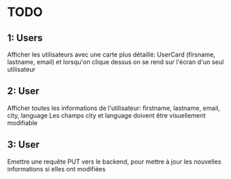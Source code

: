 # TODO

## 1: Users
Afficher les utilisateurs avec une carte plus détaillé: 
UserCard (firsname, lastname, email) 
et lorsqu'on clique dessus on se rend sur l'écran d'un seul utilisateur 

## 2: User
Afficher toutes les informations de l'utilisateur:
firstname, lastname, email, city, language
Les champs city et language doivent être visuellement modifiable

## 3: User
Emettre une requête PUT vers le backend, pour mettre à jour les nouvelles informations si elles ont modifiées 

